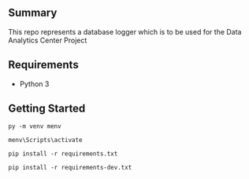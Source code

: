 ## Summary

This repo represents a database logger which is to be used for the Data Analytics Center Project

## Requirements

- Python 3

## Getting Started

`py -m venv menv`

`menv\Scripts\activate`

`pip install -r requirements.txt`

`pip install -r requirements-dev.txt`